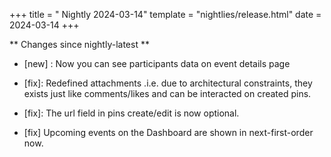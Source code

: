 +++
title = " Nightly 2024-03-14"
template = "nightlies/release.html"
date = 2024-03-14
+++

** Changes since nightly-latest **
- [new] : Now you can see participants data on event details page
- [fix]: Redefined attachments .i.e. due to architectural constraints, they exists just like comments/likes and can be interacted on created pins.
- [fix]: The url field in pins create/edit is now optional.

- [fix] Upcoming events on the Dashboard are shown in next-first-order now.

